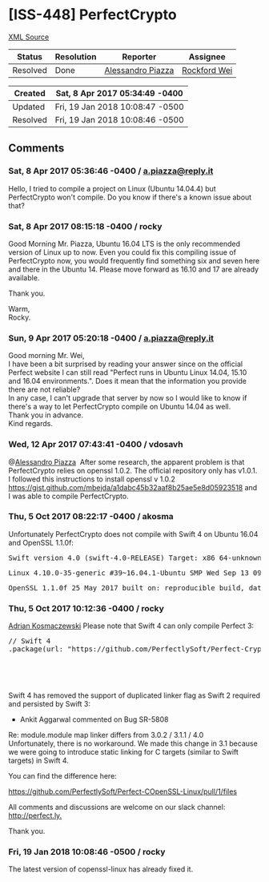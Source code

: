 # [ISS-448] PerfectCrypto

[XML Source](./xml/ISS-448.xml)
<p></p>





Status|Resolution|Reporter|Assignee
------|----------|--------|--------
Resolved|Done|[Alessandro Piazza](a.piazza@reply.it)|[Rockford Wei]($rocky)





Created|Sat, 8 Apr 2017 05:34:49 -0400
-------|--------------
Updated|Fri, 19 Jan 2018 10:08:47 -0500
Resolved|Fri, 19 Jan 2018 10:08:46 -0500


## Comments




### Sat, 8 Apr 2017 05:36:46 -0400 / a.piazza@reply.it 

<p><p>Hello, I tried to compile a project on Linux (Ubuntu 14.04.4) but PerfectCrypto won't compile. Do you know if there's a known issue about that?</p></p>


### Sat, 8 Apr 2017 08:15:18 -0400 / rocky 

<p><p>Good Morning Mr. Piazza, Ubuntu 16.04 LTS is the only recommended version of Linux up to now. Even you could fix this compiling issue of PerfectCrypto now, you would frequently find something six and seven here and there in the Ubuntu 14. Please move forward as 16.10 and 17 are already available.</p>

<p>Thank you.</p>

<p>Warm,<br/>
Rocky.</p></p>


### Sun, 9 Apr 2017 05:20:18 -0400 / a.piazza@reply.it 

<p><p>Good morning Mr. Wei,<br/>
I have been a bit surprised by reading your answer since on the official Perfect website I can still read "Perfect runs in Ubuntu Linux 14.04, 15.10 and 16.04 environments.". Does it mean that the information you provide there are not reliable?<br/>
In any case, I can't upgrade that server by now so I would like to know if there's a way to let PerfectCrypto compile on Ubuntu 14.04 as well.<br/>
Thank you in advance.<br/>
Kind regards.</p></p>


### Wed, 12 Apr 2017 07:43:41 -0400 / vdosavh 

<p><p>@<a href="http://jira.perfect.org:8080/secure/ViewProfile.jspa?name=a.piazza%40reply.it" class="user-hover" rel="a.piazza@reply.it">Alessandro Piazza</a>  After some research, the apparent problem is that PerfectCrypto relies on openssl 1.0.2. The official repository only has v1.0.1. I followed this instructions to install openssl v 1.0.2 <a href="https://gist.github.com/mbejda/a1dabc45b32aaf8b25ae5e8d05923518" class="external-link" rel="nofollow">https://gist.github.com/mbejda/a1dabc45b32aaf8b25ae5e8d05923518</a> and I was able to compile PerfectCrypto.</p></p>


### Thu, 5 Oct 2017 08:22:17 -0400 / akosma 

<p><p>Unfortunately PerfectCrypto does not compile with Swift 4 on Ubuntu 16.04 and OpenSSL 1.1.0f:</p>
<div class="preformatted panel" style="border-width: 1px;"><div class="preformattedContent panelContent">
<pre>Swift version 4.0 (swift-4.0-RELEASE) Target: x86_64-unknown-linux-gnu</pre>
</div></div>
<div class="preformatted panel" style="border-width: 1px;"><div class="preformattedContent panelContent">
<pre>Linux 4.10.0-35-generic #39~16.04.1-Ubuntu SMP Wed Sep 13 09:02:42 UTC 2017 x86_64 x86_64 x86_64 GNU/Linux</pre>
</div></div>
<div class="preformatted panel" style="border-width: 1px;"><div class="preformattedContent panelContent">
<pre>OpenSSL 1.1.0f 25 May 2017 built on: reproducible build, date unspecified platform: debian-amd64 compiler: gcc -DDSO_DLFCN -DHAVE_DLFCN_H -DNDEBUG -DOPENSSL_THREADS -DOPENSSL_NO_STATIC_ENGINE -DOPENSSL_PIC -DOPENSSL_IA32_SSE2 -DOPENSSL_BN_ASM_MONT -DOPENSSL_BN_ASM_MONT5 -DOPENSSL_BN_ASM_GF2m -DSHA1_ASM -DSHA256_ASM -DSHA512_ASM -DRC4_ASM -DMD5_ASM -DAES_ASM -DVPAES_ASM -DBSAES_ASM -DGHASH_ASM -DECP_NISTZ256_ASM -DPADLOCK_ASM -DPOLY1305_ASM -DOPENSSLDIR="\"/usr/lib/ssl\"" -DENGINESDIR="\"/usr/lib/x86_64-linux-gnu/engines-1.1\"" OPENSSLDIR: "/usr/lib/ssl" ENGINESDIR: "/usr/lib/x86_64-linux-gnu/engines-1.1"</pre>
</div></div></p>


### Thu, 5 Oct 2017 10:12:36 -0400 / rocky 

<p><p><a href="http://jira.perfect.org:8080/secure/ViewProfile.jspa?name=akosma" class="user-hover" rel="akosma">Adrian Kosmaczewski</a> Please note that Swift 4 can only compile Perfect 3:</p>
<div class="code panel" style="border-width: 1px;"><div class="codeContent panelContent">
<pre class="code-java"><span class="code-comment">// Swift 4
</span>.<span class="code-keyword">package</span>(url: <span class="code-quote">"https:<span class="code-comment">//github.com/PerfectlySoft/Perfect-Crypto.git"</span>, from: <span class="code-quote">"3.0.1"</span>)</span></pre>
</div></div>
<p> </p>

<p> </p>

<p>Swift 4 has removed the support of duplicated linker flag as Swift 2 required and persisted by Swift 3:</p>

<ul class="alternate" type="square">
	<li>Ankit Aggarwal commented on Bug SR-5808</li>
</ul>


<p>Re: module.module map linker differs from 3.0.2 / 3.1.1 / 4.0<br/>
Unfortunately, there is no workaround. We made this change in 3.1 because we were going to introduce static linking for C targets (similar to Swift targets) in Swift 4.</p>



<p>You can find the difference here:</p>


<p><a href="https://github.com/PerfectlySoft/Perfect-COpenSSL-Linux/pull/1/files" class="external-link" rel="nofollow">https://github.com/PerfectlySoft/Perfect-COpenSSL-Linux/pull/1/files</a></p>





<p>All comments and discussions are welcome on our slack channel: <br/>
<a href="http://perfect.ly./" class="external-link" rel="nofollow">http://perfect.ly.</a></p>

<p>Thank you.</p></p>


### Fri, 19 Jan 2018 10:08:46 -0500 / rocky 

<p><p>The latest version of copenssl-linux has already fixed it.</p></p>


